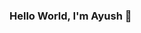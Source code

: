 ### Hello World, I'm Ayush 👋

<!--
**Ayush261/Ayush261** is a ✨ _special_ ✨ repository because its `README.md` (this file) appears on your GitHub profile.

Here are some ideas to get you started:
I am a final year student at UPES, Dehradun, pursuing my Bachelors in Computer Science.<br>
And also an optimisitic, curious and well-focused developer. :sparkles: <br>
-👯 I’m looking to collaborate on Open Source Projects.
-🔭 I’m currently a 4rd year Undergrad.
- 😄 Pronouns: He/Him
- ⚡ Fun fact: I do Calligraphy; Designing and bit Animation.
- 📫 How to reach me:
 <a href="https://twitter.com/Ayush_2616_">
  <img align="left" alt="Ayush Twitter" src="https://img.icons8.com/bubbles/50/000000/twitter.png"/>
  </a>

<a href="https://www.linkedin.com/in/ayush-singh-747194195//">
  <img align="left" alt="Priyanka's LinkedIn" src="https://img.icons8.com/bubbles/50/000000/linkedin.png"/>
</a>










